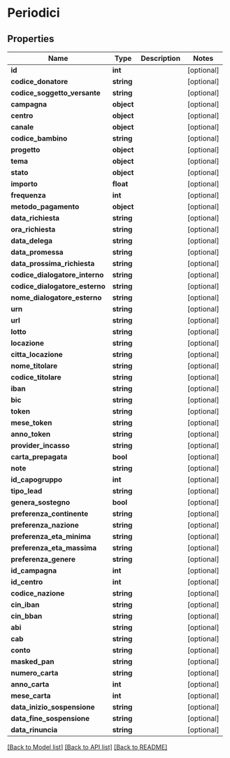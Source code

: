 # Periodici

## Properties
Name | Type | Description | Notes
------------ | ------------- | ------------- | -------------
**id** | **int** |  | [optional] 
**codice_donatore** | **string** |  | [optional] 
**codice_soggetto_versante** | **string** |  | [optional] 
**campagna** | **object** |  | [optional] 
**centro** | **object** |  | [optional] 
**canale** | **object** |  | [optional] 
**codice_bambino** | **string** |  | [optional] 
**progetto** | **object** |  | [optional] 
**tema** | **object** |  | [optional] 
**stato** | **object** |  | [optional] 
**importo** | **float** |  | [optional] 
**frequenza** | **int** |  | [optional] 
**metodo_pagamento** | **object** |  | [optional] 
**data_richiesta** | **string** |  | [optional] 
**ora_richiesta** | **string** |  | [optional] 
**data_delega** | **string** |  | [optional] 
**data_promessa** | **string** |  | [optional] 
**data_prossima_richiesta** | **string** |  | [optional] 
**codice_dialogatore_interno** | **string** |  | [optional] 
**codice_dialogatore_esterno** | **string** |  | [optional] 
**nome_dialogatore_esterno** | **string** |  | [optional] 
**urn** | **string** |  | [optional] 
**url** | **string** |  | [optional] 
**lotto** | **string** |  | [optional] 
**locazione** | **string** |  | [optional] 
**citta_locazione** | **string** |  | [optional] 
**nome_titolare** | **string** |  | [optional] 
**codice_titolare** | **string** |  | [optional] 
**iban** | **string** |  | [optional] 
**bic** | **string** |  | [optional] 
**token** | **string** |  | [optional] 
**mese_token** | **string** |  | [optional] 
**anno_token** | **string** |  | [optional] 
**provider_incasso** | **string** |  | [optional] 
**carta_prepagata** | **bool** |  | [optional] 
**note** | **string** |  | [optional] 
**id_capogruppo** | **int** |  | [optional] 
**tipo_lead** | **string** |  | [optional] 
**genera_sostegno** | **bool** |  | [optional] 
**preferenza_continente** | **string** |  | [optional] 
**preferenza_nazione** | **string** |  | [optional] 
**preferenza_eta_minima** | **string** |  | [optional] 
**preferenza_eta_massima** | **string** |  | [optional] 
**preferenza_genere** | **string** |  | [optional] 
**id_campagna** | **int** |  | [optional] 
**id_centro** | **int** |  | [optional] 
**codice_nazione** | **string** |  | [optional] 
**cin_iban** | **string** |  | [optional] 
**cin_bban** | **string** |  | [optional] 
**abi** | **string** |  | [optional] 
**cab** | **string** |  | [optional] 
**conto** | **string** |  | [optional] 
**masked_pan** | **string** |  | [optional] 
**numero_carta** | **string** |  | [optional] 
**anno_carta** | **int** |  | [optional] 
**mese_carta** | **int** |  | [optional] 
**data_inizio_sospensione** | **string** |  | [optional] 
**data_fine_sospensione** | **string** |  | [optional] 
**data_rinuncia** | **string** |  | [optional] 

[[Back to Model list]](../README.md#documentation-for-models) [[Back to API list]](../README.md#documentation-for-api-endpoints) [[Back to README]](../README.md)


